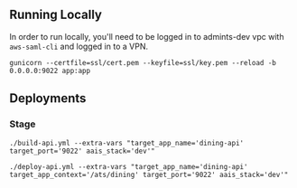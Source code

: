 ## Running Locally

In order to run locally, you'll need to be logged in to admints-dev vpc with `aws-saml-cli` and logged in to a VPN. 

```
gunicorn --certfile=ssl/cert.pem --keyfile=ssl/key.pem --reload -b 0.0.0.0:9022 app:app
```

## Deployments

### Stage
```
./build-api.yml --extra-vars "target_app_name='dining-api' target_port='9022' aais_stack='dev'"

./deploy-api.yml --extra-vars "target_app_name='dining-api' target_app_context='/ats/dining' target_port='9022' aais_stack='dev'"
```
